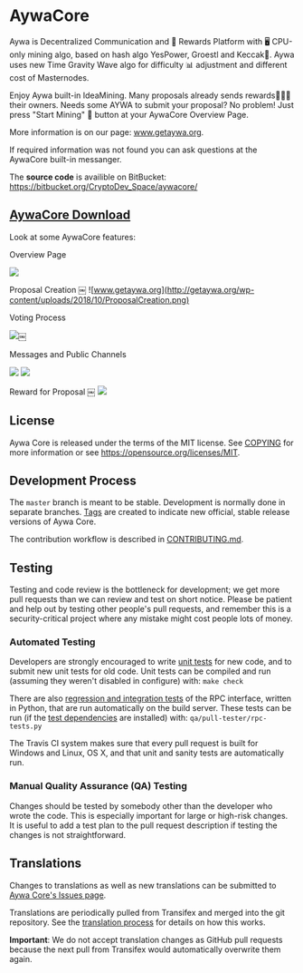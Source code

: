 # AywaCore
Aywa is Decentralized Communication and 🎁 Rewards Platform with 🖥 CPU-only mining algo, based on hash algo YesPower, Groestl and Keccak🔐. Aywa uses new Time Gravity Wave algo for difficulty 📊 adjustment and different cost of Masternodes.

Enjoy Aywa built-in IdeaMining. Many proposals already sends rewards🎁🎁🎁 their owners. Needs some AYWA to submit your proposal? No problem! Just press "Start Mining" 🔲 button at your AywaCore Overview Page.

More information is on our page: www.getaywa.org.

If required information was not found you can ask questions at the AywaCore built-in messanger. 

The **source code** is availible on BitBucket: https://bitbucket.org/CryptoDev_Space/aywacore/

## [AywaCore Download](https://github.com/GetAywa/AywaCore/releases)

Look at some AywaCore features:

Overview Page

![](http://getaywa.org/wp-content/uploads/2018/09/preview_video.png)

Proposal Creation
￼
![www.getaywa.org](http://getaywa.org/wp-content/uploads/2018/10/ProposalCreation.png)

Voting Process

![](http://getaywa.org/wp-content/uploads/2018/10/proposal_page.png)￼

Messages and Public Channels

![](http://getaywa.org/wp-content/uploads/2018/10/messagges_page.png)
![](http://getaywa.org/wp-content/uploads/2018/10/smsg3.png)

Reward for Proposal
￼
![](http://getaywa.org/wp-content/uploads/2018/10/reward_for_proposal.png)

License
-------

Aywa Core is released under the terms of the MIT license. See [COPYING](COPYING) for more
information or see https://opensource.org/licenses/MIT.

Development Process
-------------------

The `master` branch is meant to be stable. Development is normally done in separate branches.
[Tags](https://github.com/getaywa/aywacore/tags) are created to indicate new official,
stable release versions of Aywa Core.

The contribution workflow is described in [CONTRIBUTING.md](CONTRIBUTING.md).

Testing
-------

Testing and code review is the bottleneck for development; we get more pull
requests than we can review and test on short notice. Please be patient and help out by testing
other people's pull requests, and remember this is a security-critical project where any mistake might cost people
lots of money.

### Automated Testing

Developers are strongly encouraged to write [unit tests](/doc/unit-tests.md) for new code, and to
submit new unit tests for old code. Unit tests can be compiled and run
(assuming they weren't disabled in configure) with: `make check`

There are also [regression and integration tests](/qa) of the RPC interface, written
in Python, that are run automatically on the build server.
These tests can be run (if the [test dependencies](/qa) are installed) with: `qa/pull-tester/rpc-tests.py`

The Travis CI system makes sure that every pull request is built for Windows
and Linux, OS X, and that unit and sanity tests are automatically run.

### Manual Quality Assurance (QA) Testing

Changes should be tested by somebody other than the developer who wrote the
code. This is especially important for large or high-risk changes. It is useful
to add a test plan to the pull request description if testing the changes is
not straightforward.

Translations
------------

Changes to translations as well as new translations can be submitted to
[Aywa Core's Issues page](https://bitbucket.org/CryptoDev_Space/aywacore/issues/).

Translations are periodically pulled from Transifex and merged into the git repository. See the
[translation process](doc/translation_process.md) for details on how this works.

**Important**: We do not accept translation changes as GitHub pull requests because the next
pull from Transifex would automatically overwrite them again.

